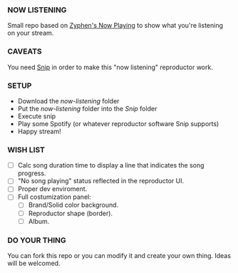 ### NOW LISTENING   
Small repo based on [Zyphen's Now Playing](https://obsproject.com/forum/resources/zyphens-now-playing-overlay.1026/) to show what you're listening on your stream.

### CAVEATS
You need [Snip](https://github.com/dlrudie/Snip) in order to make this "now listening" reproductor work.

### SETUP
- Download the *now-listening* folder
- Put the *now-listening* folder into the *Snip* folder
- Execute snip
- Play some Spotify (or whatever reproductor software Snip supports)
- Happy stream!
  
### WISH LIST
- [ ] Calc song duration time to display a line that indicates the song progress.
- [ ] "No song playing" status reflected in the reproductor UI.
- [ ] Proper dev enviroment.
- [ ] Full costumization panel:
  - [ ] Brand/Solid color background.
  - [ ] Reproductor shape (border).
  - [ ] Album.
    
### DO YOUR THING
You can fork this repo or you can modify it and create your own thing. Ideas will be welcomed.
